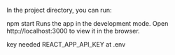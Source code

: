 In the project directory, you can run:

npm start
Runs the app in the development mode.
Open http://localhost:3000 to view it in the browser.




key needed REACT_APP_API_KEY 
at .env 
